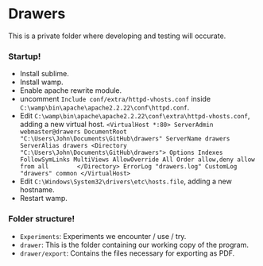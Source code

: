 Drawers
=======
This is a private folder where developing and testing will occurate.


### Startup!
* Install sublime.
* Install wamp.
* Enable apache rewrite module.
* uncomment `Include conf/extra/httpd-vhosts.conf` inside `C:\wamp\bin\apache\apache2.2.22\conf\httpd.conf`.
* Edit `C:\wamp\bin\apache\apache2.2.22\conf\extra\httpd-vhosts.conf`, adding a new virtual host.
`<VirtualHost *:80>
	ServerAdmin webmaster@drawers
	DocumentRoot "C:\Users\John\Documents\GitHub\drawers"
	ServerName drawers
	ServerAlias drawers
	<Directory "C:\Users\John\Documents\GitHub\drawers">
		Options Indexes FollowSymLinks MultiViews
		AllowOverride All
		Order allow,deny
		allow from all       
	</Directory>
	ErrorLog "drawers.log"
	CustomLog "drawers" common
</VirtualHost>`
* Edit `C:\Windows\System32\drivers\etc\hosts.file`, adding a new hostname.
* Restart wamp.


### Folder structure!
* `Experiments`: Experiments we encounter / use / try.
* `drawer`: This is the folder containing our working copy of the program.
* `drawer/export`: Contains the files necessary for exporting as PDF.